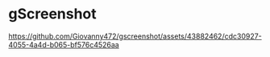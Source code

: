 
# **gScreenshot**



https://github.com/Giovanny472/gscreenshot/assets/43882462/cdc30927-4055-4a4d-b065-bf576c4526aa

